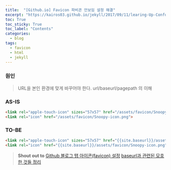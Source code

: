 ```yaml
---
title:  "[Github.io] Favicon 파비콘 안보임 설정 해결"
excerpt: "https://kairos03.github.io/jekyll/2017/09/11/learing-Up-Confusion-Around-baseurl.html"
toc: True
toc_sticky: True
toc_label: "Contents"
categories:
  - blog
tags:
  - favicon
  - html
  - jekyll
---
```


### 원인
> URL을 본인 환경에 맞게 바꾸어야 한다.
> url/baseurl/pagepath 의 이해

### AS-IS
```html
<link rel="apple-touch-icon" sizes="57x57" href="/assets/favicon/Snoopy-icon.png">
<link rel="icon" href="/assets/favicon/Snoopy-icon.png">
```

### TO-BE

```html
<link rel="apple-touch-icon" sizes="57x57" href="{{site.baseurl}}/assets/favicon/Snoopy-icon.png">
<link rel="icon" href="{{site.baseurl}}/assets/favicon/Snoopy-icon.png">
```


> **Shout out to**
[Github 블로그 탭 아이콘(favicon) 설정](https://m.blog.naver.com/prt1004dms/221451802933)
[baseurl과 관련된 모호한 것들 정리](https://kairos03.github.io/jekyll/2017/09/11/learing-Up-Confusion-Around-baseurl.html)

